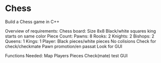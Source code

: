 # Chess
Build a Chess game in C++

Overview of requirements:
Chess board: 
  Size 8x8 
  Black/white squares 
  king starts on same color
Piece Count:
  Pawns: 8 
  Rooks: 2 
  Knights: 2 
  Bishops: 2 
  Queens: 1 
  Kings: 1
Player: Black pieces/white pieces
No colisions 
Check for check/checkmate 
Pawn promotion/en passat
Look for GUI

Functions Needed:
  Map
  Players
  Pieces
  Check(mate) test
  GUI
  
